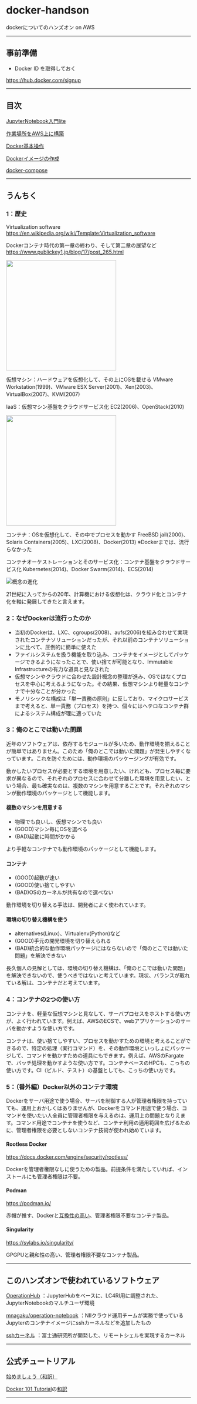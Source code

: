 # docker-handson

dockerについてのハンズオン on AWS

----

## 事前準備

- Docker ID を取得しておく

https://hub.docker.com/signup

----

## 目次

[JupyterNotebook入門lite](./JupyterNotebook入門lite.ipynb)

[作業場所をAWS上に構築](./作業場所をAWS上に構築.ipynb)

[Docker基本操作](./Docker基本操作.ipynb)

[Dockerイメージの作成](./dockerfile-demo/Dockerイメージの作成.ipynb)

[docker-compose](./compose-demo/docker-compose.ipynb)

----

## うんちく

### 1：歴史

Virtualization software  
https://en.wikipedia.org/wiki/Template:Virtualization_software

Dockerコンテナ時代の第一章の終わり、そして第二章の展望など  
https://www.publickey1.jp/blog/17/post_265.html

<img src=https://docs.docker.jp/_images/vm.png width=300/>

仮想マシン：ハードウェアを仮想化して、その上にOSを載せる
VMware Workstation(1999)、VMware ESX Server(2001)、Xen(2003)、VirtualBox(2007)、KVM(2007)

IaaS：仮想マシン基盤をクラウドサービス化
EC2(2006)、OpenStack(2010)

<img src=https://docs.docker.jp/_images/container.png width=300/>

コンテナ：OSを仮想化して、その中でプロセスを動かす
FreeBSD jail(2000)、Solaris Containers(2005)、LXC(2008)、Docker(2013)
※Dockerまでは、流行らなかった

コンテナオーケストレーションとそのサービス化：コンテナ基盤をクラウドサービス化
Kubernetes(2014)、Docker Swarm(2014)、ECS(2014)

![概念の進化](https://g.gravizo.com/svg?digraph%20G%20{仮想マシン->IaaS;仮想マシン->コンテナ;コンテナ->コンテナオーケストレーションとそのサービス化;IaaS->コンテナオーケストレーションとそのサービス化;})

21世紀に入ってからの20年、計算機における仮想化は、クラウド化とコンテナ化を軸に発展してきたと言えます。

### 2：なぜDockerは流行ったのか

* 当初のDockerは、LXC、cgroups(2008)、aufs(2006)を組み合わせて実現されたコンテナソリューションだったが、それ以前のコンテナソリューションに比べて、圧倒的に簡単に使えた
* ファイルシステムを扱う機能を取り込み、コンテナをイメージとしてパッケージできるようになったことで、使い捨てが可能となり、Immutable Infrastructureの有力な道具と見なされた
* 仮想マシンやクラウドに合わせた設計概念の整理が進み、OSではなくプロセスを中心に考えるようになった。その結果、仮想マシンより軽量なコンテナで十分なことが分かった
* モノリシックな構成は「単一責務の原則」に反しており、マイクロサービスまで考えると、単一責務（プロセス）を持つ、個々にはヘテロなコンテナ群によるシステム構成が理に適っていた

### 3：俺のとこでは動いた問題

近年のソフトウェアは、依存するモジュールが多いため、動作環境を揃えることが簡単ではありません。このため「俺のとこでは動いた問題」が発生しやすくなっています。これを防ぐためには、動作環境のパッケージングが有効です。

動かしたいプロセスが必要とする環境を用意したい、けれども、プロセス毎に要求が異なるので、それぞれのプロセスに合わせて分離した環境を用意したい、という場合、最も確実なのは、複数のマシンを用意することです。それぞれのマシンが動作環境のパッケージとして機能します。

#### 複数のマシンを用意する

* 物理でも良いし、仮想マシンでも良い
* (GOOD)マシン毎にOSを選べる
* (BAD)起動に時間がかかる

より手軽なコンテナでも動作環境のパッケージとして機能します。

#### コンテナ

* (GOOD)起動が速い
* (GOOD)使い捨てしやすい
* (BAD)OSのカーネルが共有なので選べない

動作環境を切り替える手法は、開発者によく使われています。

#### 環境の切り替え機構を使う

* alternatives(Linux)、Virtualenv(Python)など
* (GOOD)手元の開発環境を切り替えられる
* (BAD)統合的な動作環境パッケージにはならないので「俺のとこでは動いた問題」を解決できない

長久個人の見解としては、環境の切り替え機構は、「俺のとこでは動いた問題」を解決できないので、使うべきではないと考えています。現状、バランスが取れている解は、コンテナだと考えています。

### 4：コンテナの2つの使い方

コンテナを、軽量な仮想マシンと見なして、サーバプロセスをホストする使い方が、よく行われています。例えば、AWSのECSで、webアプリケーションのサーバを動かすような使い方です。

コンテナは、使い捨てしやすい、プロセスを動かすための環境と考えることができるので、特定の処理（実行コマンド）を、その動作環境といっしょにパッケージして、コマンドを動かすための道具にもできます。例えば、AWSのFargateで、バッチ処理を動かすような使い方です。コンテナベースのHPCも、こっちの使い方です。CI（ビルド、テスト）の基盤としても、こっちの使い方です。

### 5：（番外編）Docker以外のコンテナ環境

Dockerをサーバ用途で使う場合、サーバを制御する人が管理者権限を持っていても、運用上おかしくはありませんが、Dockerをコマンド用途で使う場合、コマンドを使いたい人全員に管理者権限を与えるのは、運用上の問題となりえます。コマンド用途でコンテナを使うなど、コンテナ利用の適用範囲を広げるために、管理者権限を必要としないコンテナ技術が使われ始めています。

#### Rootless Docker

https://docs.docker.com/engine/security/rootless/

Dockerを管理者権限なしに使うための製品。前提条件を満たしていれば、インストールにも管理者権限は不要。

#### Podman

https://podman.io/

赤帽が推す、Dockerと[互換性の高い](https://opencontainers.org/)、管理者権限不要なコンテナ製品。

#### Singularity

https://sylabs.io/singularity/

GPGPUと親和性の高い、管理者権限不要なコンテナ製品。

----

## このハンズオンで使われているソフトウェア

[OperationHub](https://github.com/NII-cloud-operation/OperationHub)
：JupyterHubをベースに、LC4RI用に調整された、JupyterNotebookのマルチユーザ環境

[mnagaku/operation-notebook](https://hub.docker.com/repository/docker/mnagaku/operation-notebook)
：NIIクラウド運用チームが実務で使っているJupyterのコンテナイメージにsshカーネルなどを追加したもの

[sshカーネル](https://github.com/NII-cloud-operation/sshkernel)
：富士通研究所が開発した、リモートシェルを実現するカーネル

----

## 公式チュートリアル

[始めましょう（和訳）](https://docs.docker.jp/get-started/toc.html)

[Docker 101 Tutorial](https://www.docker.com/101-tutorial)の[和訳](https://qiita.com/Michinosuke/items/5778e0d9e9c04038903c)

----

